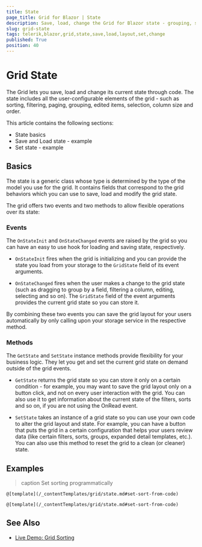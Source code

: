 ```yaml
---
title: State
page_title: Grid for Blazor | State
description: Save, load, change the Grid for Blazor state - grouping, sorting, filtering and so on.
slug: grid-state
tags: telerik,blazor,grid,state,save,load,layout,set,change
published: True
position: 40
---
```


# Grid State

The Grid lets you save, load and change its current state through code. The state includes all the user-configurable elements of the grid - such as sorting, filtering, paging, grouping, edited items, selection, column size and order.

This article contains the following sections:

* State basics
* Save and Load state - example
* Set state - example

## Basics

The state is a generic class whose type is determined by the type of the model you use for the grid. It contains fields that correspond to the grid behaviors which you can use to save, load and modify the grid state.

The grid offers two events and two methods to allow flexible operations over its state:

### Events

The `OnStateInit` and `OnStateChanged` events are raised by the grid so you can have an easy to use hook for loading and saving state, respectively.

* `OnStateInit` fires when the grid is initializing and you can provide the state you load from your storage to the `GridState` field of its event arguments.

* `OnStateChanged` fires when the user makes a change to the grid state (such as dragging to group by a field, filtering a column, editing, selecting and so on). The `GridState` field of the event arguments provides the current grid state so you can store it.

By combining these two events you can save the grid layout for your users automatically by only calling upon your storage service in the respective method.

### Methods

The `GetState` and `SetState` instance methods provide flexibility for your business logic. They let you get and set the current grid state on demand outside of the grid events.

* `GetState` returns the grid state so you can store it only on a certain condition - for example, you may want to save the grid layout only on a button click, and not on every user interaction with the grid. You can also use it to get information about the current state of the filters, sorts and so on, if you are not using the OnRead event.

* `SetState` takes an instance of a grid state so you can use your own code to alter the grid layout and state. For example, you can have a button that puts the grid in a certain configuration that helps your users review data (like certain filters, sorts, groups, expanded detail templates, etc.). You can also use this method to reset the grid to a clean (or cleaner) state.

## Examples


>caption Set sorting programmatically

````Sorting
@[template](/_contentTemplates/grid/state.md#set-sort-from-code)
````
````FilterMenu
@[template](/_contentTemplates/grid/state.md#set-sort-from-code)
````

## See Also

  * [Live Demo: Grid Sorting](https://demos.telerik.com/blazor-ui/grid/sorting)
   
